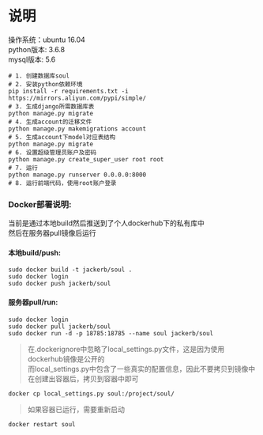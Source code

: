 # 说明
操作系统：ubuntu 16.04  
python版本: 3.6.8  
mysql版本: 5.6  

```
# 1. 创建数据库soul
# 2. 安装python依赖环境
pip install -r requirements.txt -i https://mirrors.aliyun.com/pypi/simple/
# 3. 生成django所需数据库表
python manage.py migrate
# 4. 生成account的迁移文件
python manage.py makemigrations account
# 5. 生成account下model对应表结构
python manage.py migrate
# 6. 设置超级管理员账户及密码
python manage.py create_super_user root root
# 7. 运行
python manage.py runserver 0.0.0.0:8000
# 8. 运行前端代码，使用root账户登录
```

### Docker部署说明:
当前是通过本地build然后推送到了个人dockerhub下的私有库中  
然后在服务器pull镜像后运行  

#### 本地build/push:
```
sudo docker build -t jackerb/soul .
sudo docker login
sudo docker push jackerb/soul
```

#### 服务器pull/run:
```
sudo docker login
sudo docker pull jackerb/soul
sudo docker run -d -p 18785:18785 --name soul jackerb/soul
```

> 在.dockerignore中忽略了local_settings.py文件，这是因为使用dockerhub镜像是公开的  
> 而local_settings.py中包含了一些真实的配置信息，因此不要拷贝到镜像中  
> 在创建出容器后，拷贝到容器中即可  

```
docker cp local_settings.py soul:/project/soul/
```
> 如果容器已运行，需要重新启动

```
docker restart soul
```
